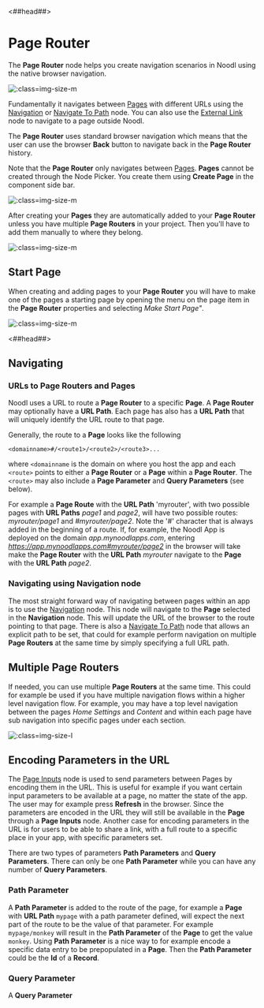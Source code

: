 <##head##>
# Page Router
The **Page Router** node helps you create navigation scenarios in Noodl using the native browser navigation. 

![](./page-router-1.png ':class=img-size-m')

Fundamentally it navigates between [Pages](/nodes/navigation/page/) with different URLs using the [Navigation](/nodes/navigation/navigation/) or [Navigate To Path](/nodes/navigation/navigate-to-path/) node. You can also use the [External Link](/nodes/navigation/external-link/) node to navigate to a page outside Noodl.

The **Page Router** uses standard browser navigation which means that the user can use the browser __Back__ button to navigate back in the **Page Router** history.

Note that the **Page Router** only navigates between [Pages](/nodes/navigation/page/). **Pages** cannot be created through the Node Picker. You create them using __Create Page__ in the component side bar.

![](./create-page.png ':class=img-size-m')

After creating your **Pages** they are automatically added to your **Page Router** unless you have multiple **Page Routers** in your project. Then you'll have to add them manually to where they belong.

![](./pages-in-router.png ':class=img-size-m')

## Start Page

When creating and adding pages to your **Page Router** you will have to make one of the pages a starting page by opening the menu on the page item in the **Page Router** properties and selecting *Make Start Page"*.

![](./make-start-page.png ':class=img-size-m')

<##head##>
## Navigating

### URLs to Page Routers and Pages

Noodl uses a URL to route a **Page Router** to a specific **Page**. A **Page Router** may optionally have a **URL Path**. Each page has also has a **URL Path** that will uniquely identify the URL route to that page.

Generally, the route to a **Page** looks like the following

`<domainname>#/<route1>/<route2>/<route3>...`

where `<domainname` is the domain on where you host the app and each `<route>` points to either a **Page Router** or a **Page** within a **Page Router**. The `<route>` may also include a **Page Parameter** and **Query Parameters** (see below).

For example a **Page Route** with the **URL Path** 'myrouter', with two possible pages with **URL Paths** *page1* and *page2*, will have two possible routes: *myrouter/page1* and *#myrouter/page2*. Note the '#' character that is always added in the beginning of a route. If, for example, the Noodl App is deployed on the domain *app.mynoodlapps.com*, entering *https://app.mynoodlapps.com#myrouter/page2* in the browser will take make the **Page Router** with the **URL Path** *myrouter* navigate to the **Page** with the **URL Path** *page2*.

### Navigating using Navigation node
The most straight forward way of navigating between pages within an app is to use the [Navigation](/nodes/navigation/navigation/) node. This node will navigate to the **Page** selected in the **Navigation** node. This will update the URL of the browser to the route pointing to that page. There is also a [Navigate To Path](/nodes/navigation/navigation/) node that allows an explicit path to be set, that could for example perform navigation on multiple **Page Routers** at the same time by simply specifying a full URL path.

## Multiple Page Routers

If needed, you can use multiple **Page Routers** at the same time. This could for example be used if you have multiple navigation flows within a higher level navigation flow. For example, you may have a top level navigation between the pages *Home* *Settings* and *Content* and within each page have sub navigation into specific pages under each section.

![](./multi-router.png ':class=img-size-l')


## Encoding Parameters in the URL

The [Page Inputs](/nodes/navigation/page-inputs/) node is used to send parameters between Pages by encoding them in the URL. This is useful for example if you want certain input parameters to be available at a page, no matter the state of the app. The user may for example press __Refresh__ in the browser. Since the parameters are encoded in the URL they will still be available in the **Page** through a **Page Inputs** node.
Another case for encoding parameters in the URL is for users to be able to share a link, with a full route to a specific place in your app, with specific parameters set.

There are two types of parameters **Path Parameters** and **Query Parameters**. There can only be one **Path Parameter** while you can have any number of **Query Parameters**.

### Path Parameter

A **Path Parameter** is added to the route of the page, for example a **Page** with **URL Path** `mypage` with a path parameter defined, will expect the next part of the route to be the value of that parameter. For example `mypage/monkey` will result in the **Path Parameter** of the **Page** to get the value `monkey`. Using **Path Parameter** is a nice way to for example encode a specific data entry to be prepopulated in a **Page**. Then the **Path Parameter** could be the **Id** of a **Record**.

### Query Parameter

A **Query Parameter**


